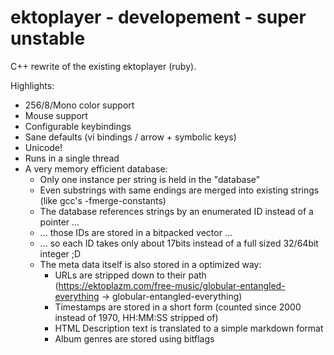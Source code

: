 # ektoplayer - developement - super unstable

C++ rewrite of the existing ektoplayer (ruby).

Highlights:
- 256/8/Mono color support
- Mouse support
- Configurable keybindings
- Sane defaults (vi bindings / arrow + symbolic keys)
- Unicode!
- Runs in a single thread
- A very memory efficient database:
  - Only one instance per string is held in the "database"
  - Even substrings with same endings are merged into existing strings (like gcc's -fmerge-constants)
  - The database references strings by an enumerated ID instead of a pointer ...
  - ... those IDs are stored in a bitpacked vector ...
  - ... so each ID takes only about 17bits instead of a full sized 32/64bit integer ;D
  - The meta data itself is also stored in a optimized way:
    - URLs are stripped down to their path (https://ektoplazm.com/free-music/globular-entangled-everything -> globular-entangled-everything)
    - Timestamps are stored in a short form (counted since 2000 instead of 1970, HH:MM:SS stripped of)
    - HTML Description text is translated to a simple markdown format
    - Album genres are stored using bitflags

